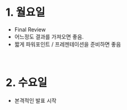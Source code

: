 # 1. 월요일
 - Final Review
 - 어느정도 결과를 가져오면 좋음.
 - 짧게 파워포인트 / 프레젠테이션을 준비하면 좋음
 
 <br>
 
# 2. 수요일
 - 본격적인 발표 시작
